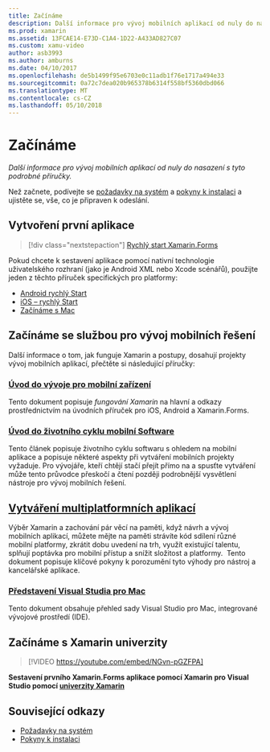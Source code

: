 ```yaml
---
title: Začínáme
description: Další informace pro vývoj mobilních aplikací od nuly do nasazení s tyto podrobné příručky.
ms.prod: xamarin
ms.assetid: 13FCAE14-E73D-C1A4-1D22-A433AD827C07
ms.custom: xamu-video
author: asb3993
ms.author: amburns
ms.date: 04/10/2017
ms.openlocfilehash: de5b1499f95e6703e0c11adb1f76e1717a494e33
ms.sourcegitcommit: 0a72c7dea020b965378b6314f558bf5360dbd066
ms.translationtype: MT
ms.contentlocale: cs-CZ
ms.lasthandoff: 05/10/2018
---
```

# <a name="getting-started"></a>Začínáme

_Další informace pro vývoj mobilních aplikací od nuly do nasazení s tyto podrobné příručky._

Než začnete, podívejte se [požadavky na systém](requirements.md) a [pokyny k instalaci](installation/index.md) a ujistěte se, vše, co je připraven k odeslání.

## <a name="build-your-first-app"></a>Vytvoření první aplikace

> [!div class="nextstepaction"]
> [Rychlý start Xamarin.Forms](~/xamarin-forms/get-started/hello-xamarin-forms/quickstart.md)

Pokud chcete k sestavení aplikace pomocí nativní technologie uživatelského rozhraní (jako je Android XML nebo Xcode scénářů), použijte jeden z těchto příruček specifických pro platformy:

* [Android rychlý Start](~/android/get-started/hello-android/hello-android-quickstart.md)
* [iOS – rychlý Start](~/ios/get-started/hello-ios/hello-ios-quickstart.md)
* [Začínáme s Mac](~/mac/get-started/hello-mac.md)

## <a name="getting-started-with-mobile-development"></a>Začínáme se službou pro vývoj mobilních řešení

Další informace o tom, jak funguje Xamarin a postupy, dosahují projekty vývoj mobilních aplikací, přečtěte si následující příručky:

###  <a name="introduction-to-mobile-developmentcross-platformget-startedintroduction-to-mobile-developmentmd"></a>[Úvod do vývoje pro mobilní zařízení](~/cross-platform/get-started/introduction-to-mobile-development.md)

Tento dokument popisuje *fungování Xamarin* na hlavní a odkazy prostřednictvím na úvodních příruček pro iOS, Android a Xamarin.Forms.

###  <a name="introduction-to-the-mobile-software-development-lifecyclecross-platformget-startedintroduction-to-mobile-sdlcmd"></a>[Úvod do životního cyklu mobilní Software](~/cross-platform/get-started/introduction-to-mobile-sdlc.md)

Tento článek popisuje životního cyklu softwaru s ohledem na mobilní aplikace a popisuje některé aspekty při vytváření mobilních projekty vyžaduje. Pro vývojáře, kteří chtějí stačí přejít přímo na a spusťte vytváření může tento průvodce přeskočí a čtení později podrobnější vysvětlení nástroje pro vývoj mobilních řešení.

##  <a name="building-cross-platform-applicationscross-platformapp-fundamentalsbuilding-cross-platform-applicationsindexmd"></a>[Vytváření multiplatformních aplikací](~/cross-platform/app-fundamentals/building-cross-platform-applications/index.md)

Výběr Xamarin a zachování pár věcí na paměti, když návrh a vývoj mobilních aplikací, můžete mějte na paměti strávíte kód sdílení různé mobilní platformy, zkrátit dobu uvedení na trh, využít existující talentu, splňují poptávka pro mobilní přístup a snížit složitost a platformy. &nbsp;Tento dokument popisuje klíčové pokyny k porozumění tyto výhody pro nástroj a kancelářské aplikace.

###  <a name="introducing-visual-studio-for-machttpsdocsmicrosoftcomvisualstudiomac"></a>[Představení Visual Studia pro Mac](https://docs.microsoft.com/visualstudio/mac/)

Tento dokument obsahuje přehled sady Visual Studio pro Mac, integrované vývojové prostředí (IDE).


## <a name="get-started-with-xamarin-university"></a>Začínáme s Xamarin univerzity

> [!VIDEO https://youtube.com/embed/NGvn-pGZFPA]

**Sestavení prvního Xamarin.Forms aplikace pomocí Xamarin pro Visual Studio pomocí [univerzity Xamarin](https://university.xamarin.com)**

## <a name="related-links"></a>Související odkazy

- [Požadavky na systém](requirements.md)
- [Pokyny k instalaci](~/cross-platform/get-started/installation/index.md)
